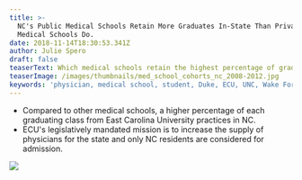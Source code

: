 ```yaml
---
title: >-
  NC's Public Medical Schools Retain More Graduates In-State Than Private
  Medical Schools Do.
date: 2018-11-14T18:30:53.341Z
author: Julie Spero
draft: false
teaserText: Which medical schools retain the highest percentage of graduates in NC?
teaserImage: /images/thumbnails/med_school_cohorts_nc_2008-2012.jpg
keywords: 'physician, medical school, student, Duke, ECU, UNC, Wake Forest'
---
```


* Compared to other medical schools, a higher percentage of each graduating class from East Carolina University practices in NC.
* ECU's legislatively mandated mission is to increase the supply of physicians for the state and only NC residents are considered for admission.

![](/images/posts/med_school_cohorts_nc_2008-2012.jpg)
